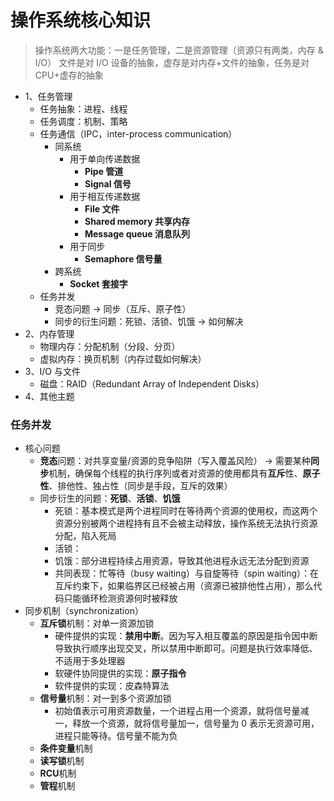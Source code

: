 # 操作系统核心知识

> 操作系统两大功能：一是任务管理，二是资源管理（资源只有两类，内存 & I/O）
> 文件是对 I/O 设备的抽象，虚存是对内存+文件的抽象，任务是对 CPU+虚存的抽象

- 1、任务管理
  - 任务抽象：进程、线程
  - 任务调度：机制、策略
  - 任务通信（IPC，inter-process communication）
    - 同系统
      - 用于单向传递数据
        - **Pipe 管道**
        - **Signal 信号**
      - 用于相互传递数据
        - **File 文件**
        - **Shared memory 共享内存**
        - **Message queue 消息队列**
      - 用于同步
        - **Semaphore 信号量**
    - 跨系统
      - **Socket 套接字**
  - 任务并发
    - 竞态问题 -> 同步（互斥、原子性）
    - 同步的衍生问题：死锁、活锁、饥饿 -> 如何解决
- 2、内存管理
  - 物理内存：分配机制（分段、分页）
  - 虚拟内存：换页机制（内存过载如何解决）
- 3、I/O 与文件
  - 磁盘：RAID（Redundant Array of Independent Disks）
- 4、其他主题


### 任务并发

- 核心问题 
  - **竞态**问题：对共享变量/资源的竞争陷阱（写入覆盖风险） -> 需要某种**同步**机制，确保每个线程的执行序列或者对资源的使用都具有**互斥**性、**原子性**、排他性、独占性（同步是手段，互斥的效果）
  - 同步衍生的问题：**死锁**、**活锁**、**饥饿**
    - 死锁：基本模式是两个进程同时在等待两个资源的使用权，而这两个资源分别被两个进程持有且不会被主动释放，操作系统无法执行资源分配，陷入死局
    - 活锁：
    - 饥饿：部分进程持续占用资源，导致其他进程永远无法分配到资源
    - 共同表现：忙等待（busy waiting）与自旋等待（spin waiting）：在互斥约束下，如果临界区已经被占用（资源已被排他性占用），那么代码只能循环检测资源何时被释放
- 同步机制（synchronization）
  - **互斥锁**机制：对单一资源加锁
    - 硬件提供的实现：**禁用中断**。因为写入相互覆盖的原因是指令因中断导致执行顺序出现交叉，所以禁用中断即可。问题是执行效率降低、不适用于多处理器
    - 软硬件协同提供的实现：**原子指令**
    - 软件提供的实现：皮森特算法
  - **信号量**机制：对一到多个资源加锁
    - 初始值表示可用资源数量，一个进程占用一个资源，就将信号量减一，释放一个资源，就将信号量加一，信号量为 0 表示无资源可用，进程只能等待。信号量不能为负
  - **条件变量**机制
  - **读写锁**机制
  - **RCU**机制
  - **管程**机制
  


